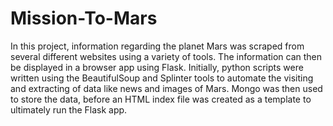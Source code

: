 # Mission-To-Mars
In this project, information regarding the planet Mars was scraped from several different websites using a variety of tools.  The information can then be displayed in a browser app using Flask.  Initially, python scripts were written using the BeautifulSoup and Splinter tools to automate the visiting and extracting of data like news and images of Mars.  Mongo was then used to store the data, before an HTML index file was created as a template to ultimately run the Flask app.
